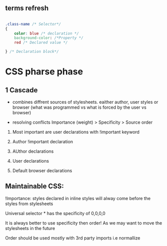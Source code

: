 ## terms refresh

```css

.class-name /* Selector*/
{
    color: blue /* declaration */
    background-color: /*Property */
    red /* Declared value */

} /* Declaration block*/

```

# CSS pharse phase

## 1 Cascade

- combines diffrent sources of stylesheets.
  eaither author, user styles or browser
  (what was programmed vs what is forced by the user vs browser)

- resolving conflicts
  Importance (weight) > Specificity > Source order

1.  Most important are user declarations with !important keyword

2.  Author !important declaration

3.  AUthor declarations

4.  User declarations

5.  Default browser declarations

## Maintainable CSS:

!Importance: styles declared in inline styles will alway come before the styles from stylesheets

Universal selector \* has the specificity of 0,0,0,0

It is always better to use specificity then order! As we may want to move the stylesheets in the future

Order should be used mostly with 3rd party imports i.e normallize
